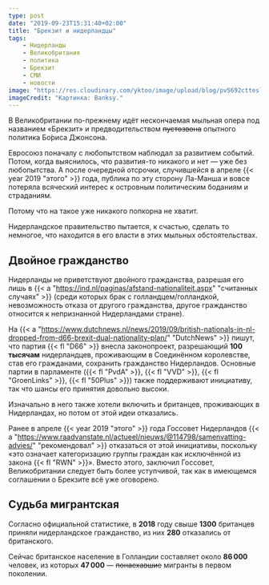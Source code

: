 ```yaml
---
type: post
date: "2019-09-23T15:31:40+02:00"
title: "Брекзит и нидерландцы"
tags:
    - Нидерланды
    - Великобритания
    - политика
    - Брекзит
    - СМИ
    - новости
image: "https://res.cloudinary.com/yktoo/image/upload/blog/pv5692cttesl1864.jpg"
imageCredit: "Картинка: Banksy."
---
```


В Великобритании по-прежнему идёт нескончаемая мыльная опера под названием «Брекзит» и предводительством ~~пустозвона~~ опытного политика Бо́риса Джонсона.

Евросоюз поначалу с любопытством наблюдал за развитием событий. Потом, когда выяснилось, что развития-то никакого и нет — уже без любопытства. А после очередной отсрочки, случившейся в апреле {{< year 2019 "этого" >}} года, публика по эту сторону Ла-Манша и вовсе потеряла всяческий интерес к островным политическим боданиям и страданиям.

Потому что на такое уже никакого попкорна не хватит.

<!--more-->

Нидерландское правительство пытается, к счастью, сделать то немногое, что находится в его власти в этих мыльных обстоятельствах.

## Двойное гражданство

Нидерланды не приветствуют двойного гражданства, разрешая его лишь в {{< a "https://ind.nl/paginas/afstand-nationaliteit.aspx" "считанных случаях" >}} (среди которых брак с голландцем/голландкой, невозможность отказа от другого гражданства, другое гражданство относится к непризнанной Нидерландами стране).

На {{< a "https://www.dutchnews.nl/news/2019/09/british-nationals-in-nl-dropped-from-d66-brexit-dual-nationality-plan/" "DutchNews" >}} пишут, что партия {{< fl "D66" >}} внесла законопроект, разрешающий **100 тысячам** нидерландцев, проживающим в Соединённом королевстве, став его гражданами, сохранить гражданство Нидерландов. Основные партии в парламенте ({{< fl "PvdA" >}}, {{< fl "VVD" >}}, {{< fl "GroenLinks" >}}, {{< fl "50Plus" >}}) также поддерживают инициативу, так что шансы его принятия довольно высоки.

Изначально в него также хотели включить и британцев, проживающих в Нидерландах, но потом от этой идеи отказались.

Ранее в апреле {{< year 2019 "этого" >}} года Госсовет Нидерландов {{< a "https://www.raadvanstate.nl/actueel/nieuws/@114798/samenvatting-advies/" "рекомендовал" >}} отказаться от этой инициативы, поскольку «это означает категоризацию группы граждан как исключённой из закона {{< fl "RWN" >}}». Вместо этого, заключил Госсовет, Великобритании следует быть более уступчивой, так как в имеющемся соглашении о Брекзите всё уже оговорено.

## Судьба мигрантская

Согласно официальной статистике, в **2018** году свыше **1300** британцев приняли нидерландское гражданство, из них **280** отказались от британского.

Сейчас британское население в Голландии составляет около **86 000** человек, из которых **47 000** — ~~понаехавшие~~ мигранты в первом поколении.
